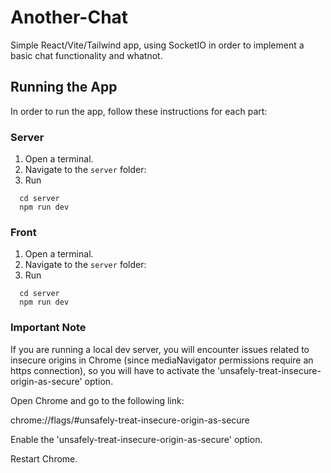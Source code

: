 # Another-Chat
Simple React/Vite/Tailwind app, using SocketIO in order to implement a basic chat functionality and whatnot.

## Running the App

In order to run the app, follow these instructions for each part:

### Server

1. Open a terminal.
2. Navigate to the `server` folder:
3. Run
```
  cd server
  npm run dev
```

### Front 
1. Open a terminal.
2. Navigate to the `server` folder:
3. Run
```
  cd server
  npm run dev
```

### Important Note
If you are running a local dev server, you will encounter issues related to insecure origins in Chrome (since mediaNavigator permissions require an https connection), so you will have
to activate the 'unsafely-treat-insecure-origin-as-secure' option.

Open Chrome and go to the following link:

chrome://flags/#unsafely-treat-insecure-origin-as-secure

Enable the 'unsafely-treat-insecure-origin-as-secure' option.

Restart Chrome.
